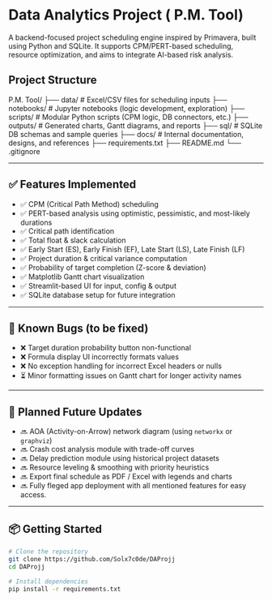 
# Data Analytics Project ( P.M. Tool)

A backend-focused project scheduling engine inspired by Primavera, built using Python and SQLite. It supports CPM/PERT-based scheduling, resource optimization, and aims to integrate AI-based risk analysis.

##  Project Structure

P.M. Tool/
├── data/ # Excel/CSV files for scheduling inputs
├── notebooks/ # Jupyter notebooks (logic development, exploration)
├── scripts/ # Modular Python scripts (CPM logic, DB connectors, etc.)
├── outputs/ # Generated charts, Gantt diagrams, and reports
├── sql/ # SQLite DB schemas and sample queries
├── docs/ # Internal documentation, designs, and references
├── requirements.txt
├── README.md
└── .gitignore



---

## ✅ Features Implemented

- ✅ CPM (Critical Path Method) scheduling
- ✅ PERT-based analysis using optimistic, pessimistic, and most-likely durations
- ✅ Critical path identification
- ✅ Total float & slack calculation
- ✅ Early Start (ES), Early Finish (EF), Late Start (LS), Late Finish (LF)
- ✅ Project duration & critical variance computation
- ✅ Probability of target completion (Z-score & deviation)
- ✅ Matplotlib Gantt chart visualization
- ✅ Streamlit-based UI for input, config & output
- ✅ SQLite database setup for future integration

---

## 🐞 Known Bugs (to be fixed)

- ❌ Target duration probability button non-functional
- ❌ Formula display UI incorrectly formats values
- ❌ No exception handling for incorrect Excel headers or nulls
- ⏳ Minor formatting issues on Gantt chart for longer activity names

---

## 🚀 Planned Future Updates

- 🔜 AOA (Activity-on-Arrow) network diagram (using `networkx` or `graphviz`)
- 🔜 Crash cost analysis module with trade-off curves
- 🔜 Delay prediction module using historical project datasets
- 🔜 Resource leveling & smoothing with priority heuristics
- 🔜 Export final schedule as PDF / Excel with legends and charts
- 🔜 Fully fleged app deployment with all mentioned features for easy access.
---

## 📦 Getting Started

```bash
# Clone the repository
git clone https://github.com/Solx7c0de/DAProjj
cd DAProjj

# Install dependencies
pip install -r requirements.txt






